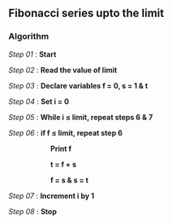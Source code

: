 ## Fibonacci series upto the limit

### Algorithm

*Step 01* : **Start**

*Step 02* : **Read the value of limit**

*Step 03* : **Declare variables f = 0, s = 1 & t**

*Step 04* : **Set i = 0**

*Step 05* : **While i &le; limit, repeat steps 6 & 7**

*Step 06* : **if f &le; limit, repeat step 6**

&nbsp;&nbsp;&nbsp;&nbsp;&nbsp;&nbsp;&nbsp;&nbsp;&nbsp;&nbsp;&nbsp;&nbsp;&nbsp;&nbsp;&nbsp;&nbsp;&nbsp;&nbsp;&nbsp;&nbsp;&nbsp;**Print f**

&nbsp;&nbsp;&nbsp;&nbsp;&nbsp;&nbsp;&nbsp;&nbsp;&nbsp;&nbsp;&nbsp;&nbsp;&nbsp;&nbsp;&nbsp;&nbsp;&nbsp;&nbsp;&nbsp;&nbsp;&nbsp;**t = f + s**

&nbsp;&nbsp;&nbsp;&nbsp;&nbsp;&nbsp;&nbsp;&nbsp;&nbsp;&nbsp;&nbsp;&nbsp;&nbsp;&nbsp;&nbsp;&nbsp;&nbsp;&nbsp;&nbsp;&nbsp;&nbsp;**f = s & s = t**

*Step 07* : **Increment i by 1**

*Step 08* : **Stop**